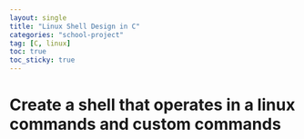 ```yaml
---
layout: single
title: "Linux Shell Design in C"
categories: "school-project"
tag: [C, linux]
toc: true
toc_sticky: true
---
```


# Create a shell that operates in a linux commands and custom commands